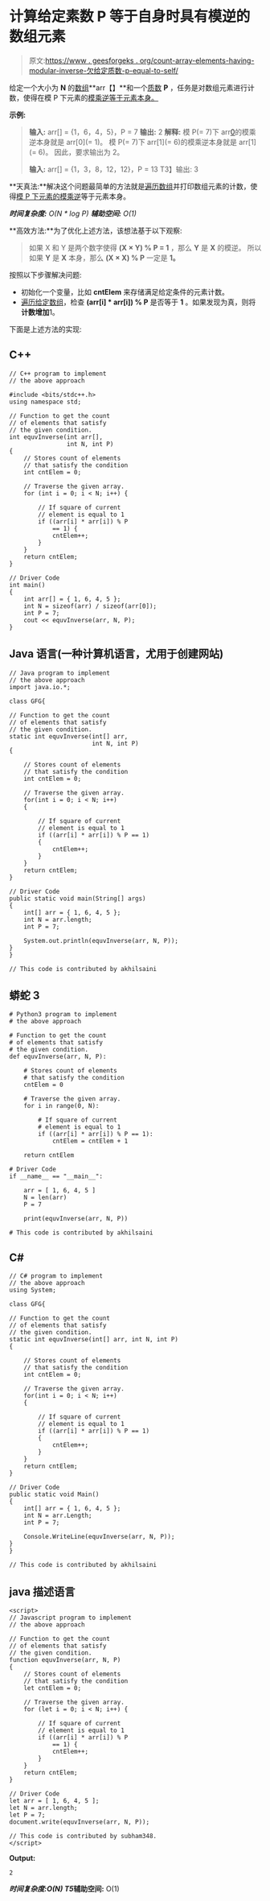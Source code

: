 # 计算给定素数 P 等于自身时具有模逆的数组元素

> 原文:[https://www . geesforgeks . org/count-array-elements-having-modular-inverse-欠给定质数-p-equal-to-self/](https://www.geeksforgeeks.org/count-array-elements-having-modular-inverse-under-given-prime-number-p-equal-to-itself/)

给定一个大小为 **N** 的[数组](https://www.geeksforgeeks.org/array-data-structure/)**arr【】**和一个[质数](https://www.geeksforgeeks.org/prime-numbers/) **P** ，任务是对数组元素进行计数，使得在模 P 下元素的[模乘逆等于元素本身。](https://www.geeksforgeeks.org/multiplicative-inverse-under-modulo-m/)

**示例:**

> **输入:** arr[] = {1，6，4，5}，P = 7
> **输出:** 2
> **解释:**
> 模 P(= 7)下 arr[0](=1)的模乘逆本身就是 arr[0](= 1)。
> 模 P(= 7)下 arr[1](= 6)的模乘逆本身就是 arr[1](= 6)。
> 因此，要求输出为 2。
> 
> **输入:** arr[] = {1，3，8，12，12}，P = 13
> T3】输出: 3

**天真法:**解决这个问题最简单的方法就是[遍历数组](https://www.geeksforgeeks.org/c-program-to-traverse-an-array/)并打印数组元素的计数，使得[模 P 下元素的模乘逆](https://www.geeksforgeeks.org/multiplicative-inverse-under-modulo-m/)等于元素本身。

***时间复杂度:** O(N * log P)*
***辅助空间:** O(1)*

**高效方法:**为了优化上述方法，该想法基于以下观察:

> 如果 X 和 Y 是两个数字使得 **(X × Y) % P = 1** ，那么 **Y** 是 **X** 的模逆。
> 所以如果 **Y** 是 **X** 本身，那么 **(X × X) % P** 一定是 **1。**

按照以下步骤解决问题:

*   初始化一个变量，比如 **cntElem** 来存储满足给定条件的元素计数。
*   [遍历给定数组](https://www.geeksforgeeks.org/c-program-to-traverse-an-array/)，检查 **(arr[i] * arr[i]) % P** 是否等于 **1** 。如果发现为真，则将**计数增加**1。

下面是上述方法的实现:

## C++

```
// C++ program to implement
// the above approach

#include <bits/stdc++.h>
using namespace std;

// Function to get the count
// of elements that satisfy
// the given condition.
int equvInverse(int arr[],
                int N, int P)
{
    // Stores count of elements
    // that satisfy the condition
    int cntElem = 0;

    // Traverse the given array.
    for (int i = 0; i < N; i++) {

        // If square of current
        // element is equal to 1
        if ((arr[i] * arr[i]) % P
            == 1) {
            cntElem++;
        }
    }
    return cntElem;
}

// Driver Code
int main()
{
    int arr[] = { 1, 6, 4, 5 };
    int N = sizeof(arr) / sizeof(arr[0]);
    int P = 7;
    cout << equvInverse(arr, N, P);
}
```

## Java 语言(一种计算机语言，尤用于创建网站)

```
// Java program to implement
// the above approach
import java.io.*;

class GFG{

// Function to get the count
// of elements that satisfy
// the given condition.
static int equvInverse(int[] arr,
                       int N, int P)
{

    // Stores count of elements
    // that satisfy the condition
    int cntElem = 0;

    // Traverse the given array.
    for(int i = 0; i < N; i++)
    {

        // If square of current
        // element is equal to 1
        if ((arr[i] * arr[i]) % P == 1)
        {
            cntElem++;
        }
    }
    return cntElem;
}

// Driver Code
public static void main(String[] args)
{
    int[] arr = { 1, 6, 4, 5 };
    int N = arr.length;
    int P = 7;

    System.out.println(equvInverse(arr, N, P));
}
}

// This code is contributed by akhilsaini
```

## 蟒蛇 3

```
# Python3 program to implement
# the above approach

# Function to get the count
# of elements that satisfy
# the given condition.
def equvInverse(arr, N, P):

    # Stores count of elements
    # that satisfy the condition
    cntElem = 0

    # Traverse the given array.
    for i in range(0, N):

        # If square of current
        # element is equal to 1
        if ((arr[i] * arr[i]) % P == 1):
            cntElem = cntElem + 1

    return cntElem

# Driver Code
if __name__ == "__main__":

    arr = [ 1, 6, 4, 5 ]
    N = len(arr)
    P = 7

    print(equvInverse(arr, N, P))

# This code is contributed by akhilsaini
```

## C#

```
// C# program to implement
// the above approach
using System;

class GFG{

// Function to get the count
// of elements that satisfy
// the given condition.
static int equvInverse(int[] arr, int N, int P)
{

    // Stores count of elements
    // that satisfy the condition
    int cntElem = 0;

    // Traverse the given array.
    for(int i = 0; i < N; i++)
    {

        // If square of current
        // element is equal to 1
        if ((arr[i] * arr[i]) % P == 1)
        {
            cntElem++;
        }
    }
    return cntElem;
}

// Driver Code
public static void Main()
{
    int[] arr = { 1, 6, 4, 5 };
    int N = arr.Length;
    int P = 7;

    Console.WriteLine(equvInverse(arr, N, P));
}
}

// This code is contributed by akhilsaini
```

## java 描述语言

```
<script>
// Javascript program to implement
// the above approach

// Function to get the count
// of elements that satisfy
// the given condition.
function equvInverse(arr, N, P)
{
    // Stores count of elements
    // that satisfy the condition
    let cntElem = 0;

    // Traverse the given array.
    for (let i = 0; i < N; i++) {

        // If square of current
        // element is equal to 1
        if ((arr[i] * arr[i]) % P
            == 1) {
            cntElem++;
        }
    }
    return cntElem;
}

// Driver Code
let arr = [ 1, 6, 4, 5 ];
let N = arr.length;
let P = 7;
document.write(equvInverse(arr, N, P));

// This code is contributed by subham348.
</script>
```

**Output:** 

```
2
```

***时间复杂度:**O(N)*
T5**辅助空间:** O(1)